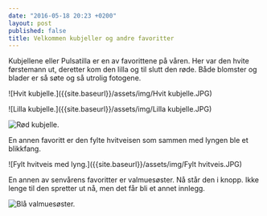 ```yaml
---
date: "2016-05-18 20:23 +0200"
layout: post
published: false
title: Velkommen kubjeller og andre favoritter
---
```


Kubjellene eller Pulsatilla er en av favorittene på våren. Her var den hvite førstemann ut, deretter kom den lilla og til slutt den røde. Både blomster og blader er så søte og så utrolig fotogene. 

![Hvit kubjelle.]({{site.baseurl}}/assets/img/Hvit kubjelle.JPG)

![Lilla kubjelle.]({{site.baseurl}}/assets/img/Lilla kubjelle.JPG)

![Rød kubjelle.]({{site.baseurl}}/assets/img/Kubjelle.JPG)

<!--more-->

En annen favoritt er den fylte hvitveisen som sammen med lyngen ble et blikkfang.

![Fylt hvitveis med lyng.]({{site.baseurl}}/assets/img/Fylt hvitveis.JPG)

En annen av senvårens favoritter er valmuesøster. Nå står den i knopp. Ikke lenge til den spretter ut nå, men det får bli et annet innlegg.

![Blå valmuesøster.]({{site.baseurl}}/assets/img/Bl%C3%A5%20valmues%C3%B8ster.JPG)








